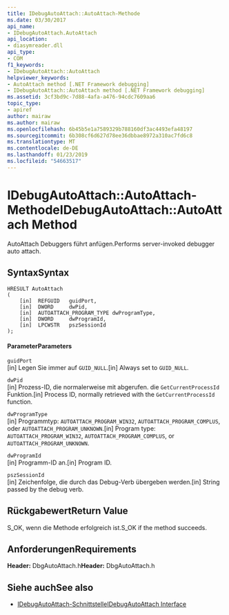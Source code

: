 ```yaml
---
title: IDebugAutoAttach::AutoAttach-Methode
ms.date: 03/30/2017
api_name:
- IDebugAutoAttach.AutoAttach
api_location:
- diasymreader.dll
api_type:
- COM
f1_keywords:
- IDebugAutoAttach::AutoAttach
helpviewer_keywords:
- AutoAttach method [.NET Framework debugging]
- IDebugAutoAttach::AutoAttach method [.NET Framework debugging]
ms.assetid: 3cf3bd9c-7d88-4afa-a476-94cdc7609aa6
topic_type:
- apiref
author: mairaw
ms.author: mairaw
ms.openlocfilehash: 6b45b5e1a7589329b788160df3ac4493efa48197
ms.sourcegitcommit: 6b308cf6d627d78ee36dbbae8972a310ac7fd6c8
ms.translationtype: MT
ms.contentlocale: de-DE
ms.lasthandoff: 01/23/2019
ms.locfileid: "54663517"
---
```

# <a name="idebugautoattachautoattach-method"></a><span data-ttu-id="4199a-102">IDebugAutoAttach::AutoAttach-Methode</span><span class="sxs-lookup"><span data-stu-id="4199a-102">IDebugAutoAttach::AutoAttach Method</span></span>
<span data-ttu-id="4199a-103">AutoAttach Debuggers führt anfügen.</span><span class="sxs-lookup"><span data-stu-id="4199a-103">Performs server-invoked debugger auto attach.</span></span>  
  
## <a name="syntax"></a><span data-ttu-id="4199a-104">Syntax</span><span class="sxs-lookup"><span data-stu-id="4199a-104">Syntax</span></span>  
  
```  
HRESULT AutoAttach  
(  
    [in]  REFGUID   guidPort,  
    [in]  DWORD     dwPid,  
    [in]  AUTOATTACH_PROGRAM_TYPE dwProgramType,  
    [in]  DWORD     dwProgramId,  
    [in]  LPCWSTR   pszSessionId  
);  
```  
  
#### <a name="parameters"></a><span data-ttu-id="4199a-105">Parameter</span><span class="sxs-lookup"><span data-stu-id="4199a-105">Parameters</span></span>  
 `guidPort`  
 <span data-ttu-id="4199a-106">[in] Legen Sie immer auf `GUID_NULL`.</span><span class="sxs-lookup"><span data-stu-id="4199a-106">[in] Always set to `GUID_NULL`.</span></span>  
  
 `dwPid`  
 <span data-ttu-id="4199a-107">[in] Prozess-ID, die normalerweise mit abgerufen. die `GetCurrentProcessId` Funktion.</span><span class="sxs-lookup"><span data-stu-id="4199a-107">[in] Process ID, normally retrieved with the `GetCurrentProcessId` function.</span></span>  
  
 `dwProgramType`  
 <span data-ttu-id="4199a-108">[in] Programmtyp: `AUTOATTACH_PROGRAM_WIN32`, `AUTOATTACH_PROGRAM_COMPLUS`, oder `AUTOATTACH_PROGRAM_UNKNOWN`.</span><span class="sxs-lookup"><span data-stu-id="4199a-108">[in] Program type: `AUTOATTACH_PROGRAM_WIN32`, `AUTOATTACH_PROGRAM_COMPLUS`, or `AUTOATTACH_PROGRAM_UNKNOWN`.</span></span>  
  
 `dwProgramId`  
 <span data-ttu-id="4199a-109">[in] Programm-ID an.</span><span class="sxs-lookup"><span data-stu-id="4199a-109">[in] Program ID.</span></span>  
  
 `pszSessionId`  
 <span data-ttu-id="4199a-110">[in] Zeichenfolge, die durch das Debug-Verb übergeben werden.</span><span class="sxs-lookup"><span data-stu-id="4199a-110">[in] String passed by the debug verb.</span></span>  
  
## <a name="return-value"></a><span data-ttu-id="4199a-111">Rückgabewert</span><span class="sxs-lookup"><span data-stu-id="4199a-111">Return Value</span></span>  
 <span data-ttu-id="4199a-112">S_OK, wenn die Methode erfolgreich ist.</span><span class="sxs-lookup"><span data-stu-id="4199a-112">S_OK if the method succeeds.</span></span>  
  
## <a name="requirements"></a><span data-ttu-id="4199a-113">Anforderungen</span><span class="sxs-lookup"><span data-stu-id="4199a-113">Requirements</span></span>  
 <span data-ttu-id="4199a-114">**Header:** DbgAutoAttach.h</span><span class="sxs-lookup"><span data-stu-id="4199a-114">**Header:** DbgAutoAttach.h</span></span>  
  
## <a name="see-also"></a><span data-ttu-id="4199a-115">Siehe auch</span><span class="sxs-lookup"><span data-stu-id="4199a-115">See also</span></span>
- [<span data-ttu-id="4199a-116">IDebugAutoAttach-Schnittstelle</span><span class="sxs-lookup"><span data-stu-id="4199a-116">IDebugAutoAttach Interface</span></span>](../../../../docs/framework/unmanaged-api/diagnostics/idebugautoattach-interface.md)
